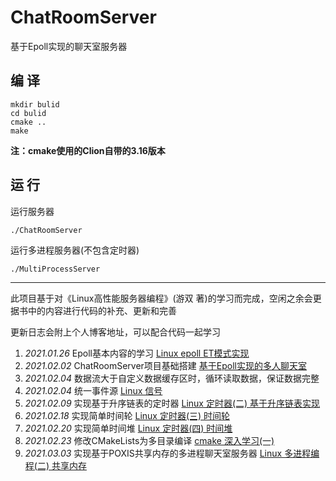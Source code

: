 # ChatRoomServer
基于Epoll实现的聊天室服务器

## 编 译
```$xslt
mkdir bulid
cd bulid
cmake ..
make
```
**注：cmake使用的Clion自带的3.16版本**

## 运 行
运行服务器
```$xslt
./ChatRoomServer
```
运行多进程服务器(不包含定时器)
```$xslt
./MultiProcessServer
```
---
此项目基于对《Linux高性能服务器编程》(游双 著)的学习而完成，空闲之余会更据书中的内容进行代码的补充、更新和完善

更新日志会附上个人博客地址，可以配合代码一起学习
1. _2021.01.26_  Epoll基本内容的学习 [Linux epoll ET模式实现](https://www.jianshu.com/p/ca699516c2db)
2. _2021.02.02_  ChatRoomServer项目基础搭建 [基于Epoll实现的多人聊天室](https://www.jianshu.com/p/c5829b05cdf0)
3. _2021.02.04_  数据流大于自定义数据缓存区时，循环读取数据，保证数据完整
4. _2021.02.04_  统一事件源 [Linux 信号](https://www.jianshu.com/p/10383d4ac963)
5. _2021.02.09_  实现基于升序链表的定时器 [Linux 定时器(二) 基于升序链表实现](https://www.jianshu.com/p/5079184c4aeb)
6. _2021.02.18_  实现简单时间轮 [Linux 定时器(三) 时间轮](https://www.jianshu.com/p/df55c5a1f8c3)
7. _2021.02.20_  实现简单时间堆 [Linux 定时器(四) 时间堆](https://www.jianshu.com/p/e880f398530d)
8. _2021.02.23_  修改CMakeLists为多目录编译 [cmake 深入学习(一)](https://www.jianshu.com/p/41ffb634d30d)
9. _2021.03.03_  实现基于POXIS共享内存的多进程聊天室服务器 [Linux 多进程编程(二) 共享内存](https://www.jianshu.com/p/e41dff9cbec2)
